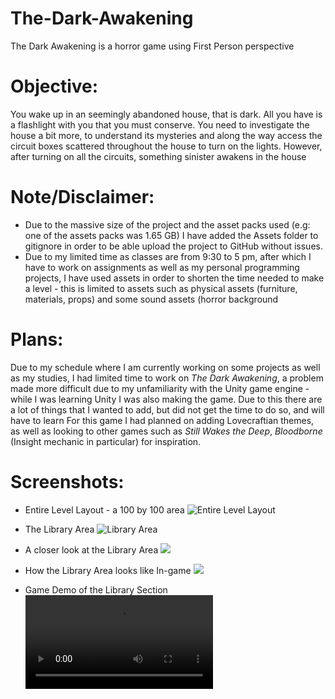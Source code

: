 # The-Dark-Awakening
The Dark Awakening is a horror game using First Person perspective

# Objective:
You wake up in an seemingly abandoned house, that is dark. All you have is a flashlight with you that you must conserve. You need to investigate the house a bit more, to understand its mysteries and along the way access the circuit boxes scattered throughout the house to turn on the lights.
However, after turning on all the circuits, something sinister awakens in the house

# Note/Disclaimer:
* Due to the massive size of the project and the asset packs used (e.g: one of the assets packs was 1.65 GB) I have added the Assets folder to gitignore in order to be able upload the project to GitHub without issues.
* Due to my limited time as classes are from 9:30 to 5 pm, after which I have to work on assignments as well as my personal programming projects, I have used assets in order to shorten the time needed to make a level - this is limited to assets such as physical assets (furniture, materials, props) and some sound assets (horror background

# Plans:
Due to my schedule where I am currently working on some projects as well as my studies, I had limited time to work on *The Dark Awakening*, a problem made more difficult due to my unfamiliarity with the Unity game engine - while I was learning Unity I was also making the game. Due to this there are a lot of things that I wanted to add, but did not get the time to do so, and will have to learn
For this game I had planned on adding Lovecraftian themes, as well as looking to other games such as *Still Wakes the Deep*, *Bloodborne* (Insight mechanic in particular) for inspiration.

# Screenshots:
* Entire Level Layout - a 100 by 100 area
![Entire Level Layout](https://raw.githubusercontent.com/ShameenShetty/The-Dark-Awakening/refs/heads/main/Other_Stuff/Screenshot%202025-03-31%20at%207.08.45%E2%80%AFPM.png)

* The Library Area
![Library Area](https://raw.githubusercontent.com/ShameenShetty/The-Dark-Awakening/refs/heads/main/Other_Stuff/Screenshot%202025-03-31%20at%207.09.12%E2%80%AFPM.png)

* A closer look at the Library Area
![](https://raw.githubusercontent.com/ShameenShetty/The-Dark-Awakening/refs/heads/main/Other_Stuff/Screenshot%202025-03-31%20at%207.09.47%E2%80%AFPM.png)

* How the Library Area looks like In-game
![](https://raw.githubusercontent.com/ShameenShetty/The-Dark-Awakening/refs/heads/main/Other_Stuff/Screenshot%202025-03-31%20at%207.10.10%E2%80%AFPM.png)

* Game Demo of the Library Section
![Watch the video](Other_Stuff/Dark%20Awakening%20Library%20Room.mp4)
